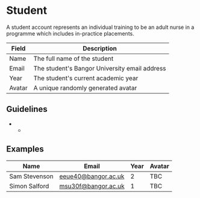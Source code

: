 # Student

A student account represents an individual training to be an adult nurse in a programme which includes in-practice placements.

| Field | Description |
| ----- | ----------- |
| Name | The full name of the student |
| Email | The student's Bangor University email address |
| Year | The student's current academic year |
| Avatar | A unique randomly generated avatar |

## Guidelines
* -

## Examples

| Name | Email | Year | Avatar |
| ---- | ----- | ---- | ------ |
| Sam Stevenson | eeue40@bangor.ac.uk | 2 | TBC |
| Simon Salford| msu30f@bangor.ac.uk | 1 | TBC |

